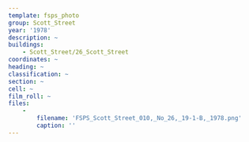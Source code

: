 ```yaml
---
template: fsps_photo
group: Scott_Street
year: '1978'
description: ~
buildings:
    - Scott_Street/26_Scott_Street
coordinates: ~
heading: ~
classification: ~
section: ~
cell: ~
film_roll: ~
files:
    -
        filename: 'FSPS_Scott_Street_010,_No_26,_19-1-B,_1978.png'
        caption: ''
---
```

